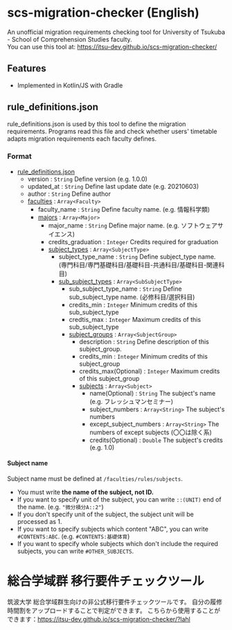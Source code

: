 # scs-migration-checker (English)
An unofficial migration requirements checking tool for University of Tsukuba - School of Comprehension Studies faculty.  
You can use this tool at: https://itsu-dev.github.io/scs-migration-checker/

## Features
- Implemented in Kotlin/JS with Gradle

## rule_definitions.json
rule_definitions.json is used by this tool to define the migration requirements. Programs read this file and 
 check whether users' timetable adapts migration requirements each faculty defines.

### Format
- [rule_definitions.json](https://github.com/maru2213/scs-migration-checker/blob/master/src/main/kotlin/model/RuleDefinition.kt)
    - version : ```String``` Define version (e.g. 1.0.0)
    - updated_at : ```String``` Define last update date (e.g. 20210603)
    - author : ```String``` Define author
    - [faculties](https://github.com/maru2213/scs-migration-checker/blob/master/src/main/kotlin/model/Faculty.kt) : ```Array<Faculty>```
        - faculty_name : ```String``` Define faculty name. (e.g. 情報科学類)
        - [majors](https://github.com/maru2213/scs-migration-checker/blob/master/src/main/kotlin/model/Major.kt) : ```Array<Major>```
            - major_name : ```String``` Define major name. (e.g. ソフトウェアサイエンス)
            - credits_graduation : ```Integer``` Credits required for graduation 
            - [subject_types](https://github.com/maru2213/scs-migration-checker/blob/master/src/main/kotlin/model/SubjectType.kt) : ```Array<SubjectType>```
                - subject_type_name : ```String``` Define subject_type name. (専門科目/専門基礎科目/基礎科目-共通科目/基礎科目-関連科目)
                - [sub_subject_types](https://github.com/maru2213/scs-migration-checker/blob/master/src/main/kotlin/model/SubSubjectType.kt) : ```Array<SubSubjectType>```
                    - sub_subject_type_name : ```String``` Define sub_subject_type name. (必修科目/選択科目)
                    - credits_min : ```Integer``` Minimum credits of this sub_subject_type
                    - credtis_max : ```Integer``` Maximum credits of this sub_subject_type
                    - [subject_groups](https://github.com/maru2213/scs-migration-checker/blob/master/src/main/kotlin/model/SubjectGroup.kt) : ```Array<SubjectGroup>```
                        - description : ```String``` Define description of this subject_group.
                        - credits_min : ```Integer``` Minimum credits of this subject_group
                        - credits_max(Optional) : ```Integer``` Maximum credits of this subject_group
                        - [subjects](https://github.com/maru2213/scs-migration-checker/blob/master/src/main/kotlin/model/Subject.kt) : ```Array<Subject>```
                            - name(Optional) : ```String``` The subject's name (e.g. フレッシュマンセミナー)
                            - subject_numbers : ```Array<String>``` The subject's numbers
                            - except_subject_numbers : ```Array<String>``` The numbers of except subjects (〇〇は除く系)
                            - credits(Optional) : ```Double``` The subject's credits (e.g. 1.0)
    
#### Subject name
Subject name must be defined at `````/faculties/rules/subjects`````.
- You must write **the name of the subject, not ID.**
- If you want to specify unit of the subject, you can write ```::(UNIT)``` end of the name. (e.g. ```"微分積分A::2"```)
- If you don't specify unit of the subject, the subject unit will be processed as 1.
- If you want to specify subjects which content "ABC", you can write ```#CONTENTS:ABC```. (e.g. ```#CONTENTS:基礎体育```)
- If you want to specify whole subjects which don't include the required subjects, you can write ```#OTHER_SUBJECTS```.
    
# 総合学域群 移行要件チェックツール 
筑波大学 総合学域群生向けの非公式移行要件チェックツールです。
自分の履修時間割をアップロードすることで判定ができます。
こちらから使用することができます：https://itsu-dev.github.io/scs-migration-checker/?lahl
